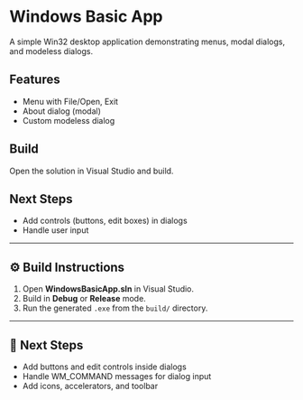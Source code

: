 # Windows Basic App

A simple Win32 desktop application demonstrating menus, modal dialogs, and modeless dialogs.

## Features
- Menu with File/Open, Exit
- About dialog (modal)
- Custom modeless dialog

## Build
Open the solution in Visual Studio and build.

## Next Steps
- Add controls (buttons, edit boxes) in dialogs
- Handle user input

---

## ⚙️ Build Instructions
1. Open **WindowsBasicApp.sln** in Visual Studio.
2. Build in **Debug** or **Release** mode.
3. Run the generated `.exe` from the `build/` directory.

---

## 🚀 Next Steps
- Add buttons and edit controls inside dialogs
- Handle WM_COMMAND messages for dialog input
- Add icons, accelerators, and toolbar
